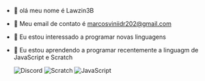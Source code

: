 - 👋 olá meu nome é Lawzin3B
- 👀 Meu email de contato é marcosviniidr202@gmail.com
- 🌱 Eu estou interessado a programar novas linguagens
- 💞️ Eu estou aprendendo a programar recentemente a linguagm de JavaScript e Scratch

  ![Discord](https://img.shields.io/badge/Discord-5865F2?style=for-the-badge&logo=discord&logoColor=white)
  ![Scratch](https://img.shields.io/badge/Scratch-4D97FF?style=for-the-badge&logo=Scratch&logoColor=white)
  ![JavaScript](https://img.shields.io/badge/JavaScript-323330?style=for-the-badge&logo=javascript&logoColor=F7DF1E)
